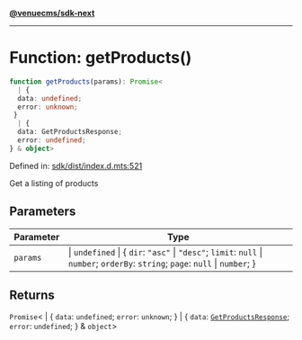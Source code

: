 [**@venuecms/sdk-next**](../Index.md)

***

# Function: getProducts()

```ts
function getProducts(params): Promise<
  | {
  data: undefined;
  error: unknown;
 }
  | {
  data: GetProductsResponse;
  error: undefined;
} & object>
```

Defined in: [sdk/dist/index.d.mts:521](https://github.com/venuecms/sdk/blob/6283acc845335a99eac7e210bd07dad1da30061f/packages/sdk/dist/index.d.mts#L521)

Get a listing of products

## Parameters

| Parameter | Type |
| ------ | ------ |
| `params` | \| `undefined` \| \{ `dir`: `"asc"` \| `"desc"`; `limit`: `null` \| `number`; `orderBy`: `string`; `page`: `null` \| `number`; \} |

## Returns

`Promise`\<
  \| \{
  `data`: `undefined`;
  `error`: `unknown`;
 \}
  \| \{
  `data`: [`GetProductsResponse`](../type-aliases/GetProductsResponse.md);
  `error`: `undefined`;
 \} & `object`\>
